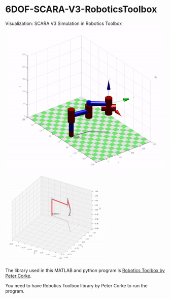 # 6DOF-SCARA-V3-RoboticsToolbox

Visualization: SCARA V3 Simulation in Robotics Toolbox
<img src="SCARAV3.gif">
<img src="robot.gif.gif">

The library used in this MATLAB and python program is [Robotics Toolbox by Peter Corke](https://github.com/petercorke/robotics-toolbox-matlab).

You need to have Robotics Toolbox library by Peter Corke to run the program.

